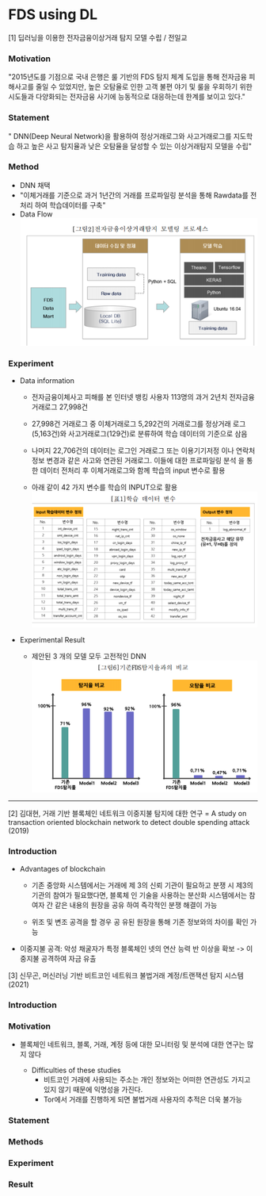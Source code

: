 # FDS using DL

[1] 딥러닝을 이용한 전자금융이상거래 탐지 모델 수립 / 전일교

### Motivation

"2015년도를 기점으로 국내 은행은 룰 기반의 FDS 탐지 체계 도입을 통해
전자금융 피해사고를 줄일 수 있었지만, 높은 오탐율로 인한 고객 불편 야기
및 룰을 우회하기 위한 시도들과 다양화되는 전자금융 사기에 능동적으로
대응하는데 한계를 보이고 있다."

### Statement

" DNN(Deep Neural Network)을 활용하여 정상거래로그와 사고거래로그를 지도학습 하고
높은 사고 탐지율과 낮은 오탐율을 달성할 수 있는 이상거래탐지 모델을 수립"

### Method
- DNN 채택
- "이체거래를 기준으로 과거 1년간의 거래를 프로파일링 분석을 통해 Rawdata를 전처리 하여 학습데이터를 구축"
- Data Flow
![](images/1.png)

### Experiment
- Data information
    - 전자금융이체사고 피해를 본 인터넷
뱅킹 사용자 113명의 과거 2년치 전자금융거래로그 27,998건
      
    - 27,998건 거래로그 중 이체거래로그 5,292건의 거래로그를 정상거래
로그(5,163건)와 사고거래로그(129건)로 분류하여 학습 데이터의 기준으로 삼음
      
    - 나머지 22,706건의 데이터는 로그인 거래로그 또는 이용기기저정
이나 연락처정보 변경과 같은 사고와 연관된 거래로그. 이들에 대한 프로파일링 분석
을 통한 데이터 전처리 후 이체거래로그와 함께 학습의 input 변수로 활용
      
    - 아래 같이 42 가지 변수를 학습의 INPUT으로 활용
      ![](images/2.png)
      
- Experimental Result
  - 제안된 3 개의 모델 모두 고전적인 DNN
  ![](images/3.png)
    

----------
[2] 김대현, 거래 기반 블록체인 네트워크 이중지불 탐지에 대한 연구 = A study on transaction oriented blockchain network to detect double spending attack (2019)

### Introduction

- Advantages of blockchain
  - 기존 중앙화 시스템에서는 거래에 제
3의 신뢰 기관이 필요하고 분쟁 시 제3의 기관의 참여가 필요했다면, 블록체
인 기술을 사용하는 분산화 시스템에서는 참여자 간 같은 내용의 원장을 공유
하여 즉각적인 분쟁 해결이 가능  
    
  - 위조 및 변조 공격을 할 경우 공
유된 원장을 통해 기존 정보와의 차이를 확인 가능
  

- 이중지불 공격: 악성 채굴자가 특정 블록체인 넷의 연산 능력 반 이상을 확보 -> 이중지불 공격하여 자금 유출
    

[3] 신무곤, 머신러닝 기반 비트코인 네트워크 불법거래 계정/트랜잭션 탐지 시스템 (2021)

### Introduction

### Motivation
- 블록체인 네트워크, 블록, 거래, 계정 등에 대한 모니터링 및 분석에 대한
연구는 많지 않다
  
  - Difficulties of these studies
    - 비트코인 거래에 사용되는
주소는 개인 정보와는 어떠한 연관성도 가지고 있지 않기 때문에 익명성을
가진다.
    - Tor에서 거래를 진행하게 되면 불법거래 사용자의 추적은 더욱 불가능
  
### Statement

### Methods

### Experiment

### Result
